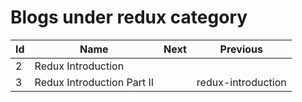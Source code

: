 # Blogs under redux category

| Id |  Name | Next | Previous |
| - | - | - | - |
| 2 | Redux Introduction |  |  |
| 3 | Redux Introduction Part II |  | redux-introduction |